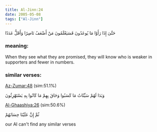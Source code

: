```yaml
---
title: Al-Jinn:24
date: 2005-05-08
tags: ["Al-Jinn"]
---
```

حَتَّىٰ إِذَا رَأَوْا مَا يُوعَدُونَ فَسَيَعْلَمُونَ مَنْ أَضْعَفُ نَاصِرًا وَأَقَلُّ عَدَدًا
### meaning: 
When they see what they are promised, they will know who is weaker in supporters and fewer in numbers.
### similar verses: 

[Az-Zumar:48](/39/48) (sim:51.1%)

وَبَدَا لَهُمْ سَيِّئَاتُ مَا كَسَبُوا وَحَاقَ بِهِمْ مَا كَانُوا بِهِ يَسْتَهْزِئُونَ

[Al-Ghaashiya:26](/88/26) (sim:50.6%)

ثُمَّ إِنَّ عَلَيْنَا حِسَابَهُمْ

our AI can't find any similar verses


